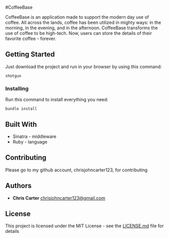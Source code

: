 #CoffeeBase

CoffeeBase is an application made to support the modern day use of coffee. All across the lands, coffee has been utilized in mighty ways: in the morning, in the evening, and in the afternoon. 
CoffeeBase transforms the use of coffee to be high-tech. Now, users can store the details of their favorite coffee - forever.

## Getting Started

Just download the project and run in your browser by using this command:

````
shotgun
````

### Installing

Run this command to install everything you need:


```
bundle install
```


## Built With

* Sinatra - middleware
* Ruby - language

## Contributing

Please go to my github account, chrisjohncarter123, for contributing

## Authors

* **Chris Carter**
chrisjohncarter123@gmail.com

## License

This project is licensed under the MIT License - see the [LICENSE.md](LICENSE.md) file for details



